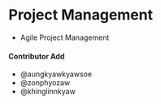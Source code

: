 # Project Management

- Agile Project Management


#### Contributor Add
- @aungkyawkyawsoe
- @zonphyozaw
- @khinglinnkyaw

